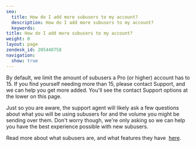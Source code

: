 ```yaml
---
seo:
  title: How do I add more subusers to my account?
  description: How do I add more subusers to my account?
  keywords:
title: How do I add more subusers to my account?
weight: 0
layout: page
zendesk_id: 205440758
navigation:
  show: true
---
```


By default, we limit the amount of subusers a Pro&nbsp;(or higher) account has to 15. If you find yourself needing more than 15, please contact Support, and we can help you get more added. You'll see the contact Support options at the lower on this page.

Just so you are aware, the support agent will likely ask a few questions about what you will be using&nbsp;subusers&nbsp;for and the volume you might be sending over them. Don't worry though, we're only asking so we can help you have the best experience possible with new subusers.&nbsp;

Read more about what subusers are, and what features they have&nbsp; [here](http://support.sendgrid.com/hc/en-us/articles/200181918-What-are-Subusers-).
